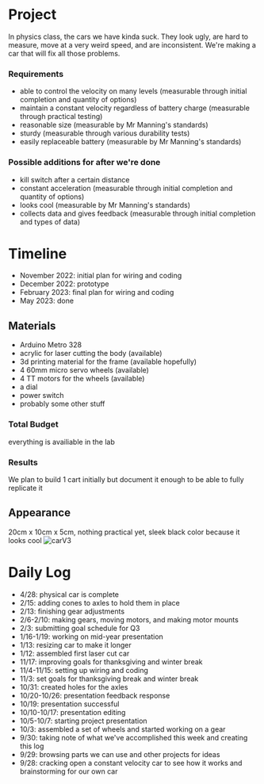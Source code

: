 # Project
In physics class, the cars we have kinda suck. They look ugly, are hard to measure, move at a very weird speed, and are inconsistent. We're making a car that will fix all those problems.

### Requirements
- able to control the velocity on many levels (measurable through initial completion and quantity of options)
- maintain a constant velocity regardless of battery charge (measurable through practical testing)
- reasonable size (measurable by Mr Manning's standards)
- sturdy (measurable through various durability tests)
- easily replaceable battery (measurable by Mr Manning's standards)

### Possible additions for after we're done
- kill switch after a certain distance
- constant acceleration (measurable through initial completion and quantity of options)
- looks cool (measurable by Mr Manning's standards)
- collects data and gives feedback (measurable through initial completion and types of data)

# Timeline
- November 2022: initial plan for wiring and coding
- December 2022: prototype
- February 2023: final plan for wiring and coding
- May 2023: done

## Materials
- Arduino Metro 328
- acrylic for laser cutting the body (available)
- 3d printing material for the frame (available hopefully)
- 4 60mm micro servo wheels (available)
- 4 TT motors for the wheels (available)
- a dial
- power switch
- probably some other stuff

### Total Budget
everything is availiable in the lab

### Results
We plan to build 1 cart initially but document it enough to be able to fully replicate it

## Appearance
20cm x 10cm x 5cm, nothing practical yet, sleek black color because it looks cool
![carV3](https://user-images.githubusercontent.com/55702245/195425613-2d854d42-5ccc-4170-8d25-fdf9a49ba8fd.PNG)

# Daily Log
- 4/28: physical car is complete
- 2/15: adding cones to axles to hold them in place
- 2/13: finishing gear adjustments
- 2/6-2/10: making gears, moving motors, and making motor mounts
- 2/3: submitting goal schedule for Q3
- 1/16-1/19: working on mid-year presentation
- 1/13: resizing car to make it longer
- 1/12: assembled first laser cut car
- 11/17: improving goals for thanksgiving and winter break
- 11/4-11/15: setting up wiring and coding
- 11/3: set goals for thanksgiving break and winter break
- 10/31: created holes for the axles
- 10/20-10/26: presentation feedback response
- 10/19: presentation successful
- 10/10-10/17: presentation editing
- 10/5-10/7: starting project presentation
- 10/3: assembled a set of wheels and started working on a gear
- 9/30: taking note of what we've accomplished this week and creating this log
- 9/29: browsing parts we can use and other projects for ideas
- 9/28: cracking open a constant velocity car to see how it works and brainstorming for our own car

